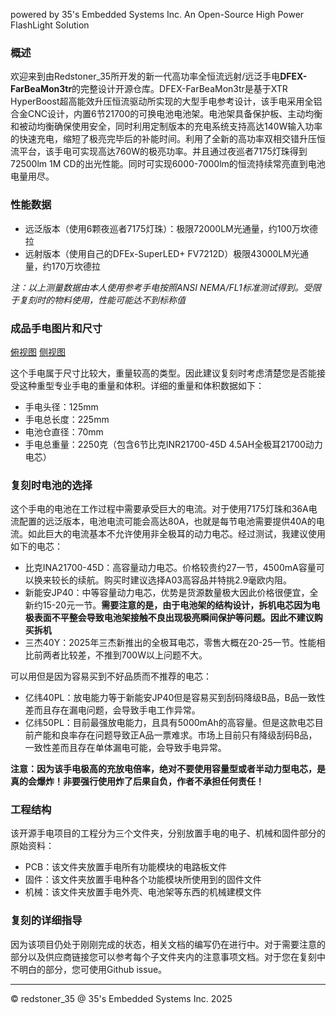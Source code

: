powered by 35's Embedded Systems Inc. An Open-Source High Power FlashLight Solution                                                                                                                        

### 概述

欢迎来到由Redstoner_35所开发的新一代高功率全恒流远射/远泛手电**DFEX-FarBeaMon3tr**的完整设计开源仓库。DFEX-FarBeaMon3tr是基于XTR HyperBoost超高能效升压恒流驱动所实现的大型手电参考设计，该手电采用全铝合金CNC设计，内置6节21700的可换电池电池架。电池架具备保护板、主动均衡和被动均衡确保使用安全，同时利用定制版本的充电系统支持高达140W输入功率的快速充电，缩短了极亮完毕后的补能时间。利用了全新的高功率双相交错升压恒流平台，该手电可实现高达760W的极亮功率。并且通过夜巡者7175灯珠得到72500lm 1M CD的出光性能。同时可实现6000-7000lm的恒流持续常亮直到电池电量用尽。

### 性能数据

+ 远泛版本（使用6颗夜巡者7175灯珠）：极限72000LM光通量，约100万坎德拉
+ 远射版本（使用自己的DFEx-SuperLED+ FV7212D）极限43000LM光通量，约170万坎德拉

*注：以上测量数据由本人使用参考手电按照ANSI NEMA/FL1标准测试得到。受限于复刻时的物料使用，性能可能达不到标称值*

### 成品手电图片和尺寸

[俯视图](/img/2.PNG)
[侧视图](/img/2.PNG)

这个手电属于尺寸比较大，重量较高的类型。因此建议复刻时考虑清楚您是否能接受这种重型专业手电的重量和体积。详细的重量和体积数据如下：

+ 手电头径：125mm
+ 手电总长度：225mm
+ 电池仓直径：70mm
+ 手电总重量：2250克（包含6节比克INR21700-45D 4.5AH全极耳21700动力电芯）

### 复刻时电池的选择

这个手电的电池在工作过程中需要承受巨大的电流。对于使用7175灯珠和36A电流配置的远泛版本，电池电流可能会高达80A，也就是每节电池需要提供40A的电流。如此巨大的电流基本不允许使用非全极耳的动力电芯。经过测试，我建议使用如下的电芯：

+ 比克INA21700-45D：高容量动力电芯。价格较贵约27一节，4500mA容量可以换来较长的续航。购买时建议选择A03高容品并特挑2.9毫欧内阻。
+ 新能安JP40：中等容量动力电芯，优势是货源数量极大因此价格很便宜，全新约15-20元一节。**需要注意的是，由于电池架的结构设计，拆机电芯因为电极表面不平整会导致电池架接触不良出现极亮瞬间保护等问题。因此不建议购买拆机**
+ 三杰40Y：2025年三杰新推出的全极耳电芯，零售大概在20-25一节。性能相比前两者比较差，不推到700W以上问题不大。

可以用但是因为容易买到不好品质而不推荐的电芯：

+ 亿纬40PL：放电能力等于新能安JP40但是容易买到刮码降级B品，B品一致性差而且存在漏电问题，会导致手电工作异常。
+ 亿纬50PL：目前最强放电能力，且具有5000mAh的高容量。但是这款电芯目前产能和良率存在问题导致正A品一票难求。市场上目前只有降级刮码B品，一致性差而且存在单体漏电可能，会导致手电异常。

**注意：因为该手电极高的充放电倍率，绝对不要使用容量型或者半动力型电芯，是真的会爆炸！非要强行使用炸了后果自负，作者不承担任何责任！**

### 工程结构

该开源手电项目的工程分为三个文件夹，分别放置手电的电子、机械和固件部分的原始资料：

+ PCB：该文件夹放置手电所有功能模块的电路板文件
+ 固件：该文件夹放置手电种各个功能模块所使用到的固件文件
+ 机械：该文件夹放置手电外壳、电池架等东西的机械建模文件

### 复刻的详细指导

因为该项目仍处于刚刚完成的状态，相关文档的编写仍在进行中。对于需要注意的部分以及供应商链接您可以参考每个子文件夹内的注意事项文档。对于您在复刻中不明白的部分，您可使用Github issue。

----------------------------------------------------------------------------------------------------------------------------------
© redstoner_35 @ 35's Embedded Systems Inc.  2025